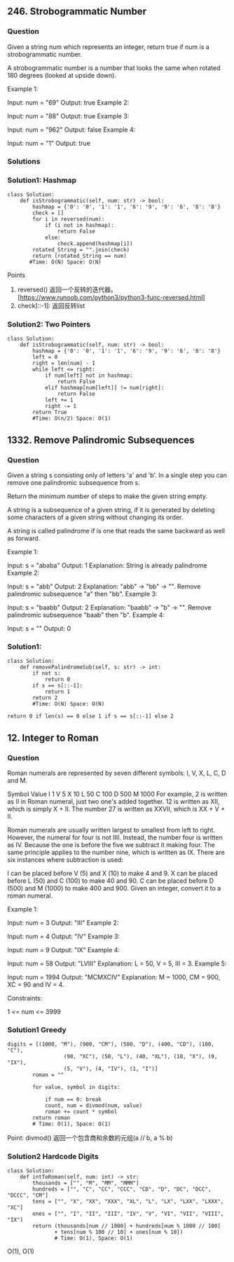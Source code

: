 ## 246. Strobogrammatic Number

### Question
Given a string num which represents an integer, return true if num is a strobogrammatic number.

A strobogrammatic number is a number that looks the same when rotated 180 degrees (looked at upside down).

 

Example 1:

Input: num = "69"
Output: true
Example 2:

Input: num = "88"
Output: true
Example 3:

Input: num = "962"
Output: false
Example 4:

Input: num = "1"
Output: true

### Solutions
### Solution1: Hashmap
```
class Solution:
    def isStrobogrammatic(self, num: str) -> bool:
        hashmap = {'0': '0', '1': '1', '6': '9', '9': '6', '8': '8'}
        check = []
        for i in reversed(num):
            if (i not in hashmap):
                return False
            else:
                check.append(hashmap[i])
        rotated_String = "".join(check)
        return (rotated_String == num)
       #Time: O(N) Space: O(N)
```
Points
1. reversed() 返回一个反转的迭代器。[https://www.runoob.com/python3/python3-func-reversed.html]
2. check\[::-1]: 返回反转list
### Solution2: Two Pointers
```
class Solution:
    def isStrobogrammatic(self, num: str) -> bool:
        hashmap = {'0': '0', '1': '1', '6': '9', '9': '6', '8': '8'}
        left = 0
        right = len(num) - 1
        while left <= right:
            if num[left] not in hashmap:
                return False
            elif hashmap[num[left]] != num[right]:
                return False
            left += 1
            right -= 1
        return True
        #Time: O(n/2) Space: O(1)
```

## 1332. Remove Palindromic Subsequences
### Question
Given a string s consisting only of letters 'a' and 'b'. In a single step you can remove one palindromic subsequence from s.

Return the minimum number of steps to make the given string empty.

A string is a subsequence of a given string, if it is generated by deleting some characters of a given string without changing its order.

A string is called palindrome if is one that reads the same backward as well as forward.

 

Example 1:

Input: s = "ababa"
Output: 1
Explanation: String is already palindrome
Example 2:

Input: s = "abb"
Output: 2
Explanation: "abb" -> "bb" -> "". 
Remove palindromic subsequence "a" then "bb".
Example 3:

Input: s = "baabb"
Output: 2
Explanation: "baabb" -> "b" -> "". 
Remove palindromic subsequence "baab" then "b".
Example 4:

Input: s = ""
Output: 0

### Solution1:
```
class Solution:
    def removePalindromeSub(self, s: str) -> int:
        if not s:
            return 0
        if s == s[::-1]:
            return 1
        return 2
        #Time: O(N) Space: O(N)
```
```
return 0 if len(s) == 0 else 1 if s == s[::-1] else 2
```
## 12. Integer to Roman
### Question
Roman numerals are represented by seven different symbols: I, V, X, L, C, D and M.

Symbol       Value
I             1
V             5
X             10
L             50
C             100
D             500
M             1000
For example, 2 is written as II in Roman numeral, just two one's added together. 12 is written as XII, which is simply X + II. The number 27 is written as XXVII, which is XX + V + II.

Roman numerals are usually written largest to smallest from left to right. However, the numeral for four is not IIII. Instead, the number four is written as IV. Because the one is before the five we subtract it making four. The same principle applies to the number nine, which is written as IX. There are six instances where subtraction is used:

I can be placed before V (5) and X (10) to make 4 and 9. 
X can be placed before L (50) and C (100) to make 40 and 90. 
C can be placed before D (500) and M (1000) to make 400 and 900.
Given an integer, convert it to a roman numeral.

 

Example 1:

Input: num = 3
Output: "III"
Example 2:

Input: num = 4
Output: "IV"
Example 3:

Input: num = 9
Output: "IX"
Example 4:

Input: num = 58
Output: "LVIII"
Explanation: L = 50, V = 5, III = 3.
Example 5:

Input: num = 1994
Output: "MCMXCIV"
Explanation: M = 1000, CM = 900, XC = 90 and IV = 4.
 

Constraints:

1 <= num <= 3999

### Solution1 Greedy
```
digits = [(1000, "M"), (900, "CM"), (500, "D"), (400, "CD"), (100, "C"), 
                  (90, "XC"), (50, "L"), (40, "XL"), (10, "X"), (9, "IX"), 
                  (5, "V"), (4, "IV"), (1, "I")]
        roman = ""
        
        for value, symbol in digits:
            
            if num == 0: break
            count, num = divmod(num, value)
            roman += count * symbol
        return roman
        # Time: O(1), Space: O(1)
```
Point: divmod() 返回一个包含商和余数的元组(a // b, a % b)

### Solution2 Hardcode Digits
``` 
class Solution:
    def intToRoman(self, num: int) -> str:
        thousands = ["", "M", "MM", "MMM"]
        hundreds = ["", "C", "CC", "CCC", "CD", "D", "DC", "DCC", "DCCC", "CM"]
        tens = ["", "X", "XX", "XXX", "XL", "L", "LX", "LXX", "LXXX", "XC"]
        ones = ["", "I", "II", "III", "IV", "V", "VI", "VII", "VIII", "IX"]
        return (thousands[num // 1000] + hundreds[num % 1000 // 100] 
               + tens[num % 100 // 10] + ones[num % 10])
               # Time: O(1), Space: O(1)
```
O(1), O(1)
